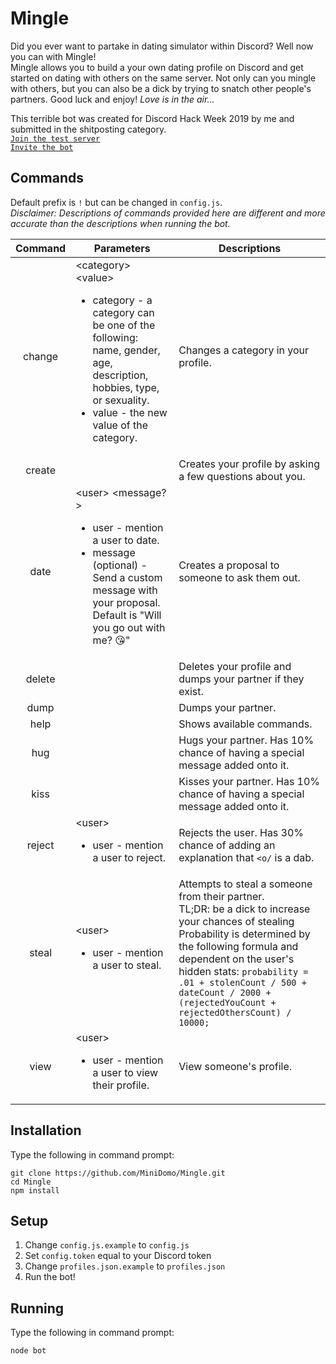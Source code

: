 # Mingle
Did you ever want to partake in dating simulator within Discord? Well now you can with Mingle!  
Mingle allows you to build a your own dating profile on Discord and get started on dating with others on the same server. Not only can you mingle with others, but you can also be a dick by trying to snatch other people's partners. Good luck and enjoy! *Love is in the air...*


This terrible bot was created for Discord Hack Week 2019 by me and submitted in the shitposting category.  
[`Join the test server`](https://discord.gg/JPsw26j)  
[`Invite the bot`](https://discordapp.com/oauth2/authorize?client_id=594180000886816787&scope=bot&permissions=117824)

## Commands
Default prefix is `!` but can be changed in `config.js`.  
*Disclaimer: Descriptions of commands provided here are different and more accurate than the descriptions when running the bot.*  

| Command | Parameters | Descriptions|
| :---: | --- | --- |
| change  | \<category> \<value> <ul><li>category - a category can be one of the following: name, gender, age, description, hobbies, type, or sexuality.</li><li>value - the new value of the category. </li></ul> | Changes a category in your profile. |
| create  | | Creates your profile by asking a few questions about you. |
|  date   | \<user> \<message?>  <ul><li>user - mention a user to date. </li><li>message (optional) - Send a custom message with your proposal. Default is "Will you go out with me? 😘"</li></ul> | Creates a proposal to someone to ask them out. |
| delete  | | Deletes your profile and dumps your partner if they exist. |
|  dump   | | Dumps your partner. |
|  help   | | Shows available commands. |
|   hug   | | Hugs your partner. Has 10% chance of having a special message added onto it. |
|  kiss   | | Kisses your partner. Has 10% chance of having a special message added onto it. |
| reject  | \<user> <ul><li>user -  mention a user to reject.</li></ul> | Rejects the user. Has 30% chance of adding an explanation that `<o/` is a dab. |
|  steal  | \<user> <ul><li>user - mention a user to steal.</li></ul> | Attempts to steal a someone from their partner. <br> TL;DR: be a dick to increase your chances of stealing <br> Probability is determined by the following formula and dependent on the user's hidden stats: `probability = .01 + stolenCount / 500 + dateCount / 2000 + (rejectedYouCount + rejectedOthersCount) / 10000;` |
|  view   | \<user> <ul><li>user - mention a user to view their profile.</li></ul> | View someone's profile. |

## Installation
Type the following in command prompt:
```shell
git clone https://github.com/MiniDomo/Mingle.git
cd Mingle
npm install
```

## Setup
1. Change `config.js.example` to `config.js`
2. Set `config.token` equal to your Discord token
3. Change `profiles.json.example` to `profiles.json`
4. Run the bot!

## Running
Type the following in command prompt:
```shell
node bot
```